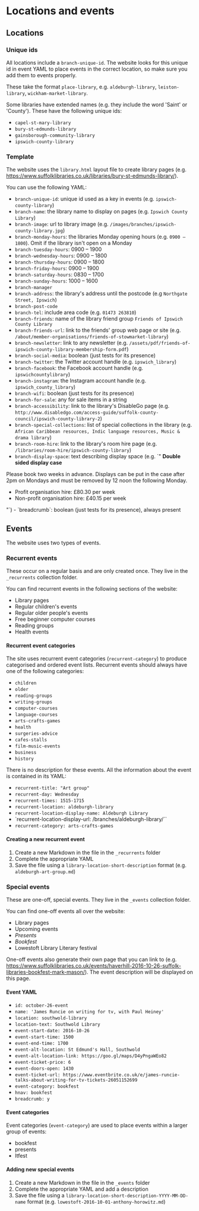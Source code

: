# Locations and events

## Locations

### Unique ids

All locations include a `branch-unique-id`. The website looks for this unique id in event YAML to place events in the correct location, so make sure you add them to events properly.

These take the format `place-library`, e.g. `aldeburgh-library`, `leiston-library`, `wickham-market-library`.

Some libraries have extended names (e.g. they include the word 'Saint' or 'County'). These have the following unique ids:

- `capel-st-mary-library`
- `bury-st-edmunds-library`
- `gainsborough-community-library`
- `ipswich-county-library`

### Template

The website uses the `library.html` layout file to create library pages (e.g. https://www.suffolklibraries.co.uk/libraries/bury-st-edmunds-library/).

You can use the following YAML:

- `branch-unique-id`: unique id used as a key in events (e.g. `ipswich-county-library`)
- `branch-name`: the library name to display on pages (e.g. `Ipswich County Library`)
- `branch-image`: url to library image (e.g. `/images/branches/ipswich-county-library.jpg`)
- `branch-monday-hours`: the libraries Monday opening hours (e.g. `0900 – 1800`). Omit if the library isn't open on a Monday
- `branch-tuesday-hours`:	0900 – 1900
- `branch-wednesday-hours`: 0900 – 1800
- `branch-thursday-hours`: 0900 – 1800
- `branch-friday-hours`: 0900 – 1900
- `branch-saturday-hours`: 0830 – 1700
- `branch-sunday-hours`: 1000 – 1600
- `branch-manager`
- `branch-address`: the library's address until the postcode (e.g `Northgate Street, Ipswich`)
- `branch-post-code`
- `branch-tel`: include area code (e.g. `01473 263810`)
- `branch-friends`: name of the library friend group `Friends of Ipswich County Library`
- `branch-friends-url`: link to the friends' group web page or site (e.g. `/about/member-organisations/friends-of-stowmarket-library`)
- `branch-newsletter`: link to any newsletter (e.g. `/assets/pdf/friends-of-ipswich-county-library-membership-form.pdf`)
- `branch-social-media`: boolean (just tests for its presence)
- `branch-twitter`: the Twitter account handle (e.g. `ipswich_library`)
- `branch-facebook`: the Facebook account handle (e.g. `ipswichcountylibrary`)
- `branch-instagram`: the Instagram account handle (e.g. `ipswich_county_library`)
- `branch-wifi`: boolean (just tests for its presence)
- `branch-for-sale`: any for sale items in a string
- `branch-accessibility`: link to the library's DisableGo page (e.g. `http://www.disabledgo.com/access-guide/suffolk-county-council/ipswich-county-library-2`)
- `branch-special-collections`: list of special collections in the library (e.g. `African Caribbean resources, Indic language resources, Music & drama library`)
- `branch-room-hire`: link to the library's room hire page (e.g. `/libraries/room-hire/ipswich-county-library`)
- `branch-display-space`: text describing display space (e.g. `"
<strong>Double sided display case</strong>
<p>Please book two weeks in advance. Displays can be put in the case after 2pm on Mondays and must be removed by 12 noon the following Monday.</p>
<ul>
  <li>Profit organisation hire: £80.30 per week</li>
  <li>Non-profit organisation hire: £40.15 per week</li>
</ul>"`)
- `breadcrumb`: boolean (just tests for its presence), always present

## Events

The website uses two types of events.

### Recurrent events

These occur on a regular basis and are only created once. They live in the `_recurrents` collection folder.

You can find recurrent events in the following sections of the website:

- Library pages
- Regular children's events
- Regular older people's events
- Free beginner computer courses
- Reading groups
- Health events

#### Recurrent event categories

The site uses recurrent event categories (`recurrent-category`) to produce categorised and ordered event lists. Recurrent events should always have one of the following categories:

- `children`
- `older`
- `reading-groups`
- `writing-groups`
- `computer-courses`
- `language-courses`
- `arts-crafts-games`
- `health`
- `surgeries-advice`
- `cafes-stalls`
- `film-music-events`
- `business`
- `history`

There is no description for these events. All the information about the event is contained in its YAML:

- `recurrent-title: "Art group"`
- `recurrent-day: Wednesday`
- `recurrent-times: 1515-1715`
- `recurrent-location: aldeburgh-library`
- `recurrent-location-display-name: Aldeburgh Library`
- `recurrent-location-display-url: /branches/aldeburgh-library/``
- `recurrent-category: arts-crafts-games`

#### Creating a new recurrent event

1. Create a new Markdown in the file in the `_recurrents` folder
2. Complete the appropriate YAML
3. Save the file using a `library-location-short-description` format (e.g. `aldeburgh-art-group.md`)

### Special events

These are one-off, special events.  They live in the `_events` collection folder.

You can find one-off events all over the website:

- Library pages
- Upcoming events
- _Presents_
- _Bookfest_
- Lowestoft Library Literary festival

One-off events also generate their own page that you can link to (e.g. https://www.suffolklibraries.co.uk/events/haverhill-2016-10-26-suffolk-libraries-bookfest-mark-mason/). The event description will be displayed on this page.

#### Event YAML

- `id: october-26-event`
- `name: 'James Runcie on writing for tv, with Paul Heiney'`
- `location: southwold-library`
- `location-text: Southwold Library`
- `event-start-date: 2016-10-26`
- `event-start-time: 1500`
- `event-end-time: 1700`
- `event-alt-location: St Edmund's Hall, Southwold`
- `event-alt-location-link: https://goo.gl/maps/D4yPngaWEo82`
- `event-ticket-price: 6`
- `event-doors-open: 1430`
- `event-ticket-url: https://www.eventbrite.co.uk/e/james-runcie-talks-about-writing-for-tv-tickets-26051152699`
- `event-category: bookfest`
- `hnav: bookfest`
- `breadcrumb: y`

#### Event categories

Event categories (`event-category`) are used to place events within a larger group of events:

- bookfest
- presents
- ltfest

#### Adding new special events

1. Create a new Markdown in the file in the `_events` folder
2. Complete the appropriate YAML and add a description
3. Save the file using a `library-location-short-description-YYYY-MM-DD-name` format (e.g. `lowestoft-2016-10-01-anthony-horowitz.md`)
